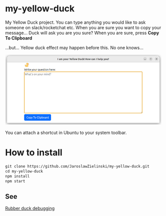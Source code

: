 # my-yellow-duck

My Yellow Duck project. You can type anything you would like to ask someone on
slack/rocketchat etc.
When you are sure you want to copy your message... Duck will ask you are you sure?
When you are sure, press **Copy To Clipboard** 

...but... Yellow duck effect may happen before this. No one knows...

![](docs/yellowduck.png)

You can attach a shortcut in Ubuntu to your system toolbar.

# How to install
```shell
git clone https://github.com/JaroslawZielinski/my-yellow-duck.git
cd my-yellow-duck
npm install
npm start
```

## See
[Rubber duck debugging](https://en.wikipedia.org/wiki/Rubber_duck_debugging)
